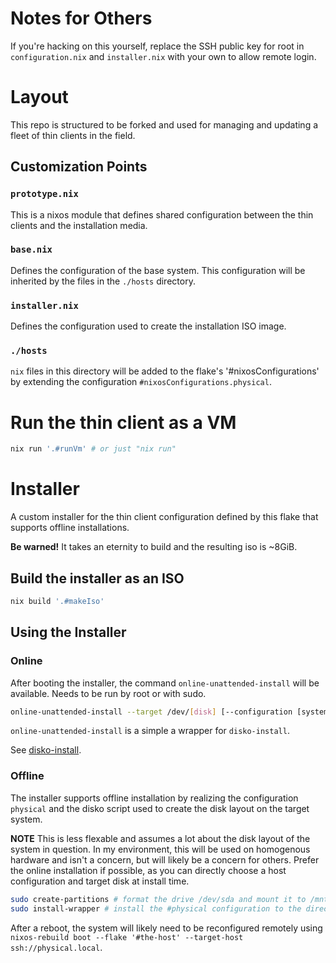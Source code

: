 # Notes for Others

If you're hacking on this yourself, replace the SSH public key for root in `configuration.nix` and `installer.nix` with your own to allow remote login.

# Layout

This repo is structured to be forked and used for managing and updating a fleet of thin clients in the field. 

## Customization Points

### `prototype.nix`

This is a nixos module that defines shared configuration between the thin clients and the installation media. 

### `base.nix`

Defines the configuration of the base system. This configuration will be inherited by the files in the `./hosts` directory.

### `installer.nix`

Defines the configuration used to create the installation ISO image.

### `./hosts`

`nix` files in this directory will be added to the flake's '#nixosConfigurations' by extending the configuration `#nixosConfigurations.physical`. 

# Run the thin client as a VM

```sh
nix run '.#runVm' # or just "nix run"
```

# Installer

A custom installer for the thin client configuration defined by this flake that supports offline installations.

**Be warned!** It takes an eternity to build and the resulting iso is ~8GiB.

## Build the installer as an ISO

```sh
nix build '.#makeIso'
```

## Using the Installer

### Online

After booting the installer, the command `online-unattended-install` will be available. Needs to be run by root or with sudo.

```sh
online-unattended-install --target /dev/[disk] [--configuration [system in ./hosts]] [-- [optional disko-install flags]]
```

`online-unattended-install` is a simple a wrapper for `disko-install`.

See [disko-install](https://github.com/nix-community/disko/blob/master/docs/disko-install.md).

### Offline

The installer supports offline installation by realizing the configuration `physical` and the disko script used to create the disk layout on the target system.

**NOTE** This is less flexable and assumes a lot about the disk layout of the system in question. In my environment, this will be used on homogenous hardware and isn't a concern, but will likely be a concern for others. Prefer the online installation if possible, as you can directly choose a host configuration and target disk at install time.

```sh
sudo create-partitions # format the drive /dev/sda and mount it to /mnt
sudo install-wrapper # install the #physical configuration to the directory tree '/mnt'
```

After a reboot, the system will likely need to be reconfigured remotely using `nixos-rebuild boot --flake '#the-host' --target-host ssh://physical.local`.
